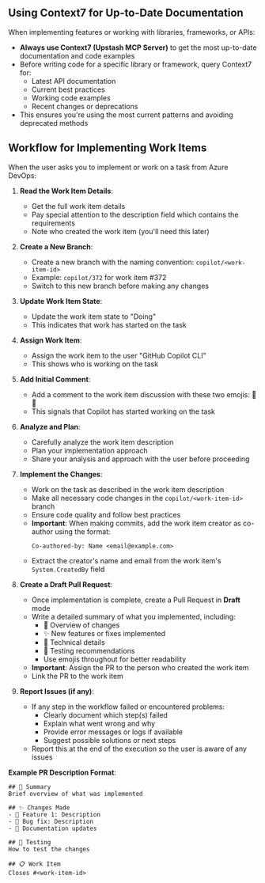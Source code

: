 ## Using Context7 for Up-to-Date Documentation

When implementing features or working with libraries, frameworks, or APIs:

- **Always use Context7 (Upstash MCP Server)** to get the most up-to-date documentation and code examples
- Before writing code for a specific library or framework, query Context7 for:
  - Latest API documentation
  - Current best practices
  - Working code examples
  - Recent changes or deprecations
- This ensures you're using the most current patterns and avoiding deprecated methods

## Workflow for Implementing Work Items

When the user asks you to implement or work on a task from Azure DevOps:

1. **Read the Work Item Details**:
   - Get the full work item details
   - Pay special attention to the description field which contains the requirements
   - Note who created the work item (you'll need this later)

2. **Create a New Branch**:
   - Create a new branch with the naming convention: `copilot/<work-item-id>`
   - Example: `copilot/372` for work item #372
   - Switch to this new branch before making any changes

3. **Update Work Item State**:
   - Update the work item state to "Doing"
   - This indicates that work has started on the task

4. **Assign Work Item**:
   - Assign the work item to the user "GitHub Copilot CLI"
   - This shows who is working on the task

5. **Add Initial Comment**:
   - Add a comment to the work item discussion with these two emojis: 👀🤖
   - This signals that Copilot has started working on the task

6. **Analyze and Plan**:
   - Carefully analyze the work item description
   - Plan your implementation approach
   - Share your analysis and approach with the user before proceeding

7. **Implement the Changes**:
   - Work on the task as described in the work item description
   - Make all necessary code changes in the `copilot/<work-item-id>` branch
   - Ensure code quality and follow best practices
   - **Important**: When making commits, add the work item creator as co-author using the format:
     ```
     Co-authored-by: Name <email@example.com>
     ```
   - Extract the creator's name and email from the work item's `System.CreatedBy` field

8. **Create a Draft Pull Request**:
   - Once implementation is complete, create a Pull Request in **Draft** mode
   - Write a detailed summary of what you implemented, including:
     - 📝 Overview of changes
     - ✨ New features or fixes implemented
     - 🔧 Technical details
     - 🧪 Testing recommendations
     - Use emojis throughout for better readability
   - **Important**: Assign the PR to the person who created the work item
   - Link the PR to the work item

9. **Report Issues (if any)**:
   - If any step in the workflow failed or encountered problems:
     - Clearly document which step(s) failed
     - Explain what went wrong and why
     - Provide error messages or logs if available
     - Suggest possible solutions or next steps
   - Report this at the end of the execution so the user is aware of any issues

**Example PR Description Format**:
```
## 🎯 Summary
Brief overview of what was implemented

## ✨ Changes Made
- 🔧 Feature 1: Description
- 🐛 Bug fix: Description
- 📝 Documentation updates

## 🧪 Testing
How to test the changes

## 📋 Work Item
Closes #<work-item-id>
```